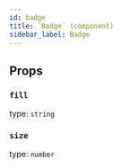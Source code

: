 ```yaml
---
id: badge
title: `Badge` (component)
sidebar_label: Badge
---
```



Props
-----

### `fill`

type: `string`


### `size`

type: `number`

